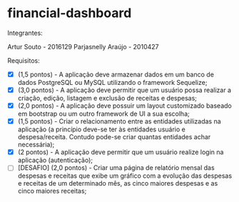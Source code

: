 # financial-dashboard
Integrantes:

Artur Souto - 2016129
Parjasnelly Araújo - 2010427

Requisitos:
- [x] (1,5 pontos) - A aplicação deve armazenar dados em um banco de dados PostgreSQL ou MySQL utilizando o
framework Sequelize;
- [x] (3,0 pontos) - A aplicação deve permitir que um usuário possa realizar a criação, edição, listagem e exclusão
de receitas e despesas;
- [x] (2,0 pontos) - A aplicação deve possuir um layout customizado baseado em bootstrap ou um outro framework
de UI a sua escolha;
- [x] (1,5 pontos) - Criar o relacionamento entre as entidades utilizadas na aplicação (a princípio deve-se ter às
entidades usuário e despesa/receita. Contudo pode-se criar quantas entidades achar necessária);
- [x] (2 pontos) - A aplicação deve permitir que um usuário realize login na aplicação (autenticação);
- [ ] [DESAFIO] (2,0 pontos) - Criar uma página de relatório mensal das despesas e receitas que exibe um gráfico
com a evolução das despesas e receitas de um determinado mês, as cinco maiores despesas e as cinco maiores
receitas;
